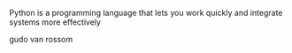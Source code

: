Python is a programming language that lets you work quickly and integrate systems more effectively

gudo van rossom


